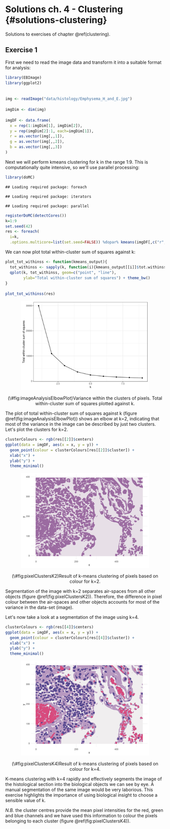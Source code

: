 # Solutions ch. 4 - Clustering {#solutions-clustering}

Solutions to exercises of chapter \@ref(clustering). 

<!--
set.seed(42)
dbscanRes <- dbscan::dbscan(t(e), eps=85, minPts=5)


d <- dist((t(e)[dbscanRes$cluster>0,]))

dbscanS <- silhouette(dbscanRes$cluster[dbscanRes$cluster>0], d)
plot(dbscanS, col="black")

-->






## Exercise 1

First we need to read the image data and transform it into a suitable format for analysis:

```r
library(EBImage)
library(ggplot2)


img <- readImage("data/histology/Emphysema_H_and_E.jpg")

imgDim <- dim(img)

imgDF <- data.frame(
  x = rep(1:imgDim[1], imgDim[2]),
  y = rep(imgDim[2]:1, each=imgDim[1]),
  r = as.vector(img[,,1]),
  g = as.vector(img[,,2]),
  b = as.vector(img[,,3])
)
```

Next we will perform kmeans clustering for k in the range 1:9. This is computationally quite intensive, so we'll use parallel processing:

```r
library(doMC)
```

```
## Loading required package: foreach
```

```
## Loading required package: iterators
```

```
## Loading required package: parallel
```

```r
registerDoMC(detectCores())
k=1:9
set.seed(42)
res <- foreach(
  i=k, 
  .options.multicore=list(set.seed=FALSE)) %dopar% kmeans(imgDF[,c("r", "g", "b")], i, nstart=50)
```

We can now plot total within-cluster sum of squares against k:

```r
plot_tot_withinss <- function(kmeans_output){
  tot_withinss <- sapply(k, function(i){kmeans_output[[i]]$tot.withinss})
  qplot(k, tot_withinss, geom=c("point", "line"), 
        ylab="Total within-cluster sum of squares") + theme_bw()
}

plot_tot_withinss(res)
```

<div class="figure" style="text-align: center">
<img src="16-solutions-clustering_files/figure-html/imageAnalysisElbowPlot-1.png" alt="Variance within the clusters of pixels. Total within-cluster sum of squares plotted against k." width="80%" />
<p class="caption">(\#fig:imageAnalysisElbowPlot)Variance within the clusters of pixels. Total within-cluster sum of squares plotted against k.</p>
</div>

The plot of total within-cluster sum of squares against k (figure \@ref(fig:imageAnalysisElbowPlot)) shows an elbow at k=2, indicating that most of the variance in the image can be described by just two clusters. Let's plot the clusters for k=2.


```r
clusterColours <- rgb(res[[2]]$centers) 
ggplot(data = imgDF, aes(x = x, y = y)) + 
  geom_point(colour = clusterColours[res[[2]]$cluster]) +
  xlab("x") +
  ylab("y") +
  theme_minimal()
```

<div class="figure" style="text-align: center">
<img src="16-solutions-clustering_files/figure-html/pixelClustersK2-1.png" alt="Result of k-means clustering of pixels based on colour for k=2." width="80%" />
<p class="caption">(\#fig:pixelClustersK2)Result of k-means clustering of pixels based on colour for k=2.</p>
</div>

Segmentation of the image with k=2 separates air-spaces from all other objects (figure \@ref(fig:pixelClustersK2)). Therefore, the difference in pixel colour between the air-spaces and other objects accounts for most of the variance in the data-set (image).

Let's now take a look at a segmentation of the image using k=4.

```r
clusterColours <- rgb(res[[4]]$centers) 
ggplot(data = imgDF, aes(x = x, y = y)) + 
  geom_point(colour = clusterColours[res[[4]]$cluster]) +
  xlab("x") +
  ylab("y") +
  theme_minimal()
```

<div class="figure" style="text-align: center">
<img src="16-solutions-clustering_files/figure-html/pixelClustersK4-1.png" alt="Result of k-means clustering of pixels based on colour for k=4." width="80%" />
<p class="caption">(\#fig:pixelClustersK4)Result of k-means clustering of pixels based on colour for k=4.</p>
</div>

K-means clustering with k=4 rapidly and effectively segments the image of the histological section into the biological objects we can see by eye. A manual segmentation of the same image would be very laborious. This exercise highlights the importance of using biological insight to choose a sensible value of k.

*N.B.* the cluster centres provide the mean pixel intensities for the red, green and blue channels and we have used this information to colour the pixels belonging to each cluster (figure \@ref(fig:pixelClustersK4)).


